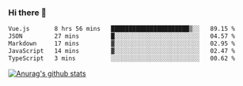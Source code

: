 ### Hi there 👋



<!--
**webB1an/webB1an** is a ✨ _special_ ✨ repository because its `README.md` (this file) appears on your GitHub profile.

Here are some ideas to get you started:

- 🔭 I’m currently working on ...
- 🌱 I’m currently learning ...
- 👯 I’m looking to collaborate on ...
- 🤔 I’m looking for help with ...
- 💬 Ask me about ...
- 📫 How to reach me: ...
- 😄 Pronouns: ...
- ⚡ Fun fact: ...
-->

<!--START_SECTION:waka-->

```txt
Vue.js       8 hrs 56 mins   ██████████████████████▒░░   89.15 %
JSON         27 mins         █░░░░░░░░░░░░░░░░░░░░░░░░   04.57 %
Markdown     17 mins         ▓░░░░░░░░░░░░░░░░░░░░░░░░   02.95 %
JavaScript   14 mins         ▓░░░░░░░░░░░░░░░░░░░░░░░░   02.47 %
TypeScript   3 mins          ░░░░░░░░░░░░░░░░░░░░░░░░░   00.62 %
```

<!--END_SECTION:waka-->


[![Anurag's github stats](https://github-readme-stats.vercel.app/api?username=webB1an&show_icons=true&theme=radical)](https://github.com/anuraghazra/github-readme-stats)

